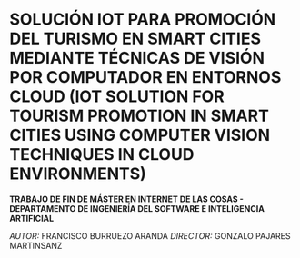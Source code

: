 # SOLUCIÓN IOT PARA PROMOCIÓN DEL TURISMO EN SMART CITIES MEDIANTE TÉCNICAS DE VISIÓN POR COMPUTADOR EN ENTORNOS CLOUD (IOT SOLUTION FOR TOURISM PROMOTION IN SMART CITIES USING COMPUTER VISION TECHNIQUES IN CLOUD ENVIRONMENTS)

**TRABAJO DE FIN DE MÁSTER EN INTERNET DE LAS COSAS - DEPARTAMENTO DE INGENIERÍA DEL SOFTWARE E INTELIGENCIA ARTIFICIAL**
 
*AUTOR:* FRANCISCO BURRUEZO ARANDA
*DIRECTOR:* GONZALO PAJARES MARTINSANZ
